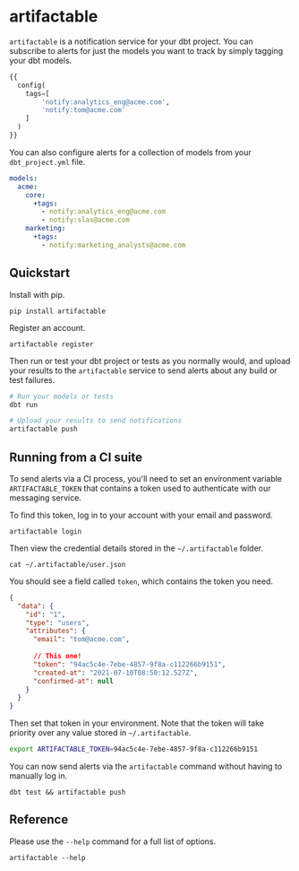 # artifactable

`artifactable` is a notification service for your dbt project. You can subscribe to alerts for just the models you want to track by simply tagging your dbt models.

```sql
{{
  config(
    tags=[
        'notify:analytics_eng@acme.com',
        'notify:tom@acme.com'
    ]
  )
}}
```

You can also configure alerts for a collection of models from your `dbt_project.yml` file.

```yml
models:
  acme:
    core:
      +tags:
        - notify:analytics_eng@acme.com
        - notify:slas@acme.com
    marketing:
      +tags:
        - notify:marketing_analysts@acme.com
```

## Quickstart

Install with pip.

```
pip install artifactable
```

Register an account.

```
artifactable register
```

Then run or test your dbt project or tests as you normally would, and upload your results to the `artifactable` service to send alerts about any build or test failures.

```bash
# Run your models or tests
dbt run

# Upload your results to send notifications
artifactable push
```

## Running from a CI suite

To send alerts via a CI process, you'll need to set an environment variable `ARTIFACTABLE_TOKEN` that contains a token used to authenticate with our messaging service.

To find this token, log in to your account with your email and password.

```
artifactable login
```

Then view the credential details stored in the `~/.artifactable` folder.

```
cat ~/.artifactable/user.json
```

You should see a field called `token`, which contains the token you need.

```json
{
  "data": {
    "id": "1",
    "type": "users",
    "attributes": {
      "email": "tom@acme.com",
      
      // This one!
      "token": "94ac5c4e-7ebe-4857-9f8a-c112266b9151",
      "created-at": "2021-07-10T08:50:12.527Z",
      "confirmed-at": null
    }
  }
}
```

Then set that token in your environment. Note that the token will take priority over any value stored in `~/.artifactable`.

```bash
export ARTIFACTABLE_TOKEN=94ac5c4e-7ebe-4857-9f8a-c112266b9151
```

You can now send alerts via the `artifactable` command without having to manually log in.

```
dbt test && artifactable push
```

## Reference

Please use the `--help` command for a full list of options.

```
artifactable --help
```
